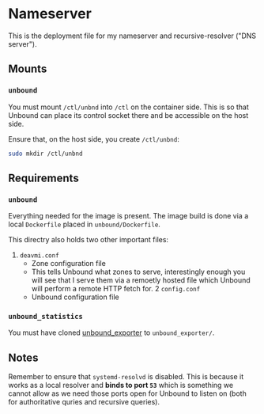 Nameserver
==========

This is the deployment file for my nameserver and recursive-resolver ("DNS server").

## Mounts

### `unbound`

You must mount `/ctl/unbnd` into `/ctl` on the container side. This is so that
Unbound can place its control socket there and be accessible on the host side.

Ensure that, on the host side, you create `/ctl/unbnd`:

```bash
sudo mkdir /ctl/unbnd
```

## Requirements

### `unbound`

Everything needed for the image is present. The image build is done via a local
`Dockerfile` placed in `unbound/Dockerfile`.

This directry also holds two other important files:

1. `deavmi.conf`
	* Zone configuration file
	* This tells Unbound what zones to serve, interestingly enough you will see
	that I serve them via a remoetly hosted file which Unbound will perform a
	 remote HTTP fetch for.
2 `config.conf`
	* Unbound configuration file

### `unbound_statistics`

You must have cloned [unbound_exporter](https://github.com/letsencrypt/unbound_exporter) to `unbound_exporter/`.

## Notes

Remember to ensure that `systemd-resolvd` is disabled. This is because it works
as a local resolver and **binds to port `53`** which is something we cannot allow
as we need those ports open for Unbound to listen on (both for authoritative quries
and recursive queries).
